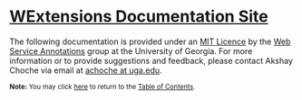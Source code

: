 <link href="css/markdown.css" rel="stylesheet"></link>

# [WExtensions Documentation Site](index.html)

The following documentation is provided under an [MIT Licence](license.html) by the [Web Service Annotations](http://mango.ctegd.uga.edu/jkissingLab/SWS/) group at the University of Georgia. 
For more information or to provide suggestions and feedback, please contact Akshay Choche via email at [achoche at uga.edu](mailto:achoche@uga.edu).

<small>__Note:__ You may click [here](index.html) to return to the [Table of Contents](index.html).</small>
